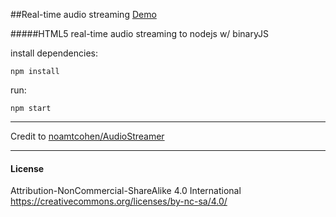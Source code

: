 ##Real-time audio streaming [Demo](https://audio.rsa.pub)

#####HTML5 real-time audio streaming to nodejs w/ binaryJS


install dependencies:

    npm install
   
run:

    npm start

---

Credit to [noamtcohen/AudioStreamer](https://github.com/noamtcohen/AudioStreamer)

---

#### License

Attribution-NonCommercial-ShareAlike 4.0 International
https://creativecommons.org/licenses/by-nc-sa/4.0/

